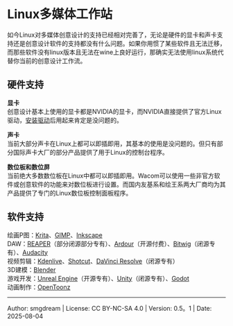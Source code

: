 # Linux多媒体工作站
如今Linux对多媒体创意设计的支持已经相对完善了，无论是硬件的显卡和声卡支持还是创意设计软件的支持都没有什么问题。如果你用惯了某些软件且无法迁移，而那些软件没有linux版本且无法在wine上良好运行，那确实无法使用linux系统代替你当前的创意设计工作流。  

## 硬件支持

**显卡**  
创意设计基本上使用的显卡都是NVIDIA的显卡，而NVIDIA直接提供了官方Linux驱动，[安装驱动](install-nv.md)后用起来肯定是没问题的。  

**声卡**  
当前大部分声卡在Linux上都可以即插即用，其基本的使用是没问题的。但只有部分国际声卡大厂的部分产品提供了用于Linux的控制台程序。  

**数位板和数位屏**  
当前绝大多数数位板在Linux中都可以即插即用。Wacom可以使用一些非官方软件或创意软件的功能来对数位板进行设置。而国内友基系和绘王系两大厂商均为其产品提供了专门的Linux数位板控制面板程序。  

## 软件支持

绘画P图：[Krita](https://krita.org)、[GIMP](https://www.gimp.org)、[Inkscape](https://inkscape.org)  
DAW：[REAPER](https://www.reaper.fm)（部分闭源部分专有）、[Ardour](https://ardour.org)（开源付费）、[Bitwig](https://www.bitwig.com)（闭源专有）、[Audacity](https://www.audacityteam.org)  
视频剪辑：[Kdenlive](https://kdenlive.org)、[Shotcut](https://www.shotcut.org)、[DaVinci Resolve](https://www.blackmagicdesign.com/products/davinciresolve)（闭源专有）  
3D建模：[Blender](https://www.blender.org)  
游戏开发：[Unreal Engine](https://www.unrealengine.com)（开源专有）、[Unity](https://unity.com)（闭源专有）、[Godot](https://godotengine.org)  
动画制作：[OpenToonz](https://opentoonz.github.io)  

---
Author: smgdream | License: CC BY-NC-SA 4.0 | Version: 0.5。1 | Date: 2025-08-04
